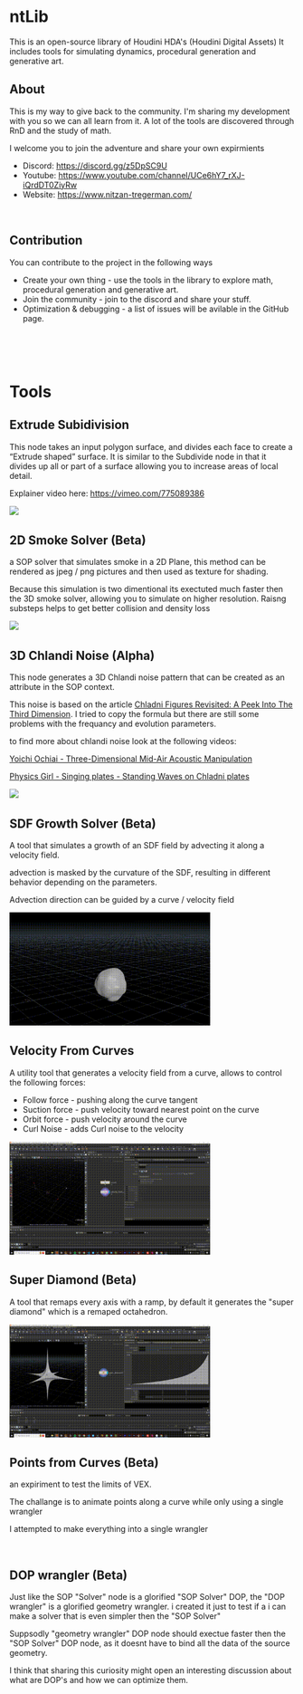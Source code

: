 # ntLib
This is an open-source library of Houdini HDA's (Houdini Digital Assets)
It includes tools for simulating dynamics, procedural generation and generative art.

## About 
This is my way to give back to the community. I'm sharing my development with you so we can all learn from it. A lot of the tools are discovered through RnD and the study of math.

I welcome you to join the adventure and share your own expirmients

* Discord: https://discord.gg/z5DpSC9U
* Youtube: https://www.youtube.com/channel/UCe6hY7_rXJ-iQrdDT0ZiyRw
* Website: https://www.nitzan-tregerman.com/

<br>

## Contribution

You can contribute to the project in the following ways

- Create your own thing - use the tools in the library to explore math, procedural generation and generative art.
- Join the community - join to the discord and share your stuff.
- Optimization & debugging - a list of issues will be avilable in the GitHub page.

<br>
<br>
<br>

# Tools

## Extrude Subidivision

This node takes an input polygon surface, and divides each face to create a “Extrude shaped” surface. It is similar to the Subdivide node in that it divides up all or part of a surface allowing you to increase areas of local detail.

Explainer video here:
https://vimeo.com/775089386

<img aling="right" height="200" src="Images/Extrude_subdivision.gif">

<br>

## 2D Smoke Solver (Beta)
a SOP solver that simulates smoke in a 2D Plane,
this method can be rendered as jpeg / png pictures and then used as texture for shading.

Because this simulation is two dimentional its exectuted much faster then the 3D smoke solver, allowing you to simulate on higher resolution.
Raisng substeps helps to get better collision and density loss

<img height="200" src="Images/smoke_solver.gif">

<br>

## 3D Chlandi Noise (Alpha)

This node generates a 3D Chlandi noise pattern that can be created as an attribute in the SOP context.

This noise is based on the article [Chladni Figures Revisited: A Peek Into The Third Dimension](https://www.researchgate.net/publication/319879322_Chladni_Figures_Revisited_A_Peek_Into_The_Third_Dimension). I tried to copy the formula but there are still some problems with  the frequancy and evolution parameters.

to find more about chlandi noise look at the following videos:

[Yoichi Ochiai - Three-Dimensional Mid-Air Acoustic Manipulation](https://www.youtube.com/watch?v=odJxJRAxdFU) 

[Physics Girl - Singing plates - Standing Waves on Chladni plates](https://www.youtube.com/watch?v=wYoxOJDrZzw)

<img height="200" src="Images/Chlandi_Noise.gif">

<br>

## SDF Growth Solver (Beta)

A tool that simulates a growth of an SDF field by advecting it along a velocity field.

advection is masked by the curvature of the SDF, resulting in different behavior depending on the parameters.

Advection direction can be guided by a curve / velocity field

<img height="200" src="Images/sdf_growth.gif">


<br>

## Velocity From Curves

A utility tool that generates a velocity field from a curve, allows to control the following forces:

* Follow force - pushing along the curve tangent
* Suction force - push velocity toward nearest point on the curve
* Orbit force - push velocity around the curve
* Curl Noise - adds Curl noise to the velocity

<img height="200" src="Images/velocity_from_curve.gif">

<br>

## Super Diamond (Beta)
A tool that remaps every axis with a ramp,
by default it generates the "super diamond" which is a remaped octahedron.

<img height="200" src="Images/super_diamond.gif">

<br>

## Points from Curves (Beta)
an expiriment to test the limits of VEX.

The challange is to animate points along a curve while only using a single wrangler

I attempted to make everything into a single wrangler

<br>

## DOP wrangler (Beta)
Just like the SOP "Solver" node is a glorified "SOP Solver" DOP, the "DOP wrangler" is a glorified geometry wrangler.
i created it just to test if a i can make a solver that is even simpler then the "SOP Solver"

Suppsodly "geometry wrangler" DOP node should exectue faster then the "SOP Solver" DOP node, as it doesnt have to bind all the data of the source geometry.

I think that sharing this curiosity might open an interesting discussion about what are DOP's and how we can optimize them.

